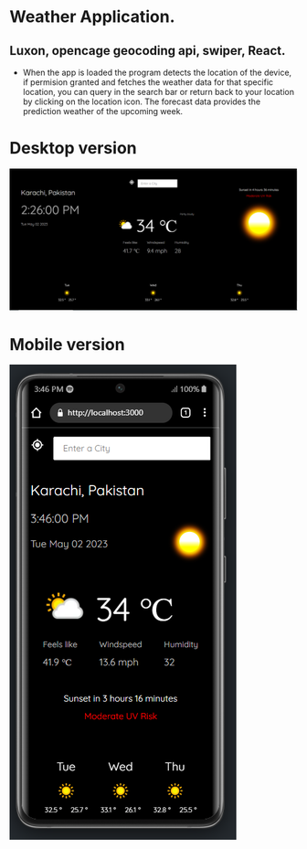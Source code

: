 # Weather Application.
## Luxon, opencage geocoding api, swiper, React.
* When the app is loaded the program detects the location of the device, if permision granted and fetches the weather data for that specific location, you can query in the search bar or return back to your location by clicking on the location icon. The forecast data provides the prediction weather of the upcoming week.

# Desktop version
![Alt text](./src/imgs/weather-application.png?raw=true "Title") 

# Mobile version
![Alt text](./src/imgs/mobile-only.png?raw=true "Title") 



 


